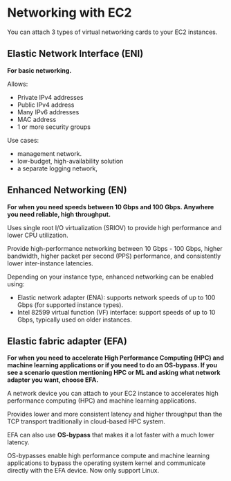 # Networking with EC2

You can attach 3 types of virtual networking cards 
to your EC2 instances.

## Elastic Network Interface (ENI)

**For basic networking.**

Allows:
- Private IPv4 addresses
- Public IPv4 address
- Many IPv6 addresses
- MAC address
- 1 or more security groups

Use cases:
- management network.
- low-budget, high-availability solution
- a separate logging network,

## Enhanced Networking (EN)

**For when you need speeds between 10 Gbps and 100 Gbps. Anywhere you need reliable, high throughput.**

Uses single root I/O virtualization (SRIOV)
to provide high performance and lower CPU utilization.

Provide high-performance networking between 10 Gbps - 100 Gbps, 
higher bandwidth, higher packet per second (PPS) performance,
and consistently lower inter-instance latencies.

Depending on your instance type, enhanced networking can be enabled using:
- Elastic network adapter (ENA): supports network speeds of up to 100 Gbps (for supported instance types).
- Intel 82599 virtual function (VF) interface: support speeds of up to 10 Gbps, typically used on older instances.


## Elastic fabric adapter (EFA)

**For when you need to accelerate High
Performance Computing (HPC) and machine learning applications or if you need to do an OS-bypass. If you see a scenario question mentioning HPC or ML and asking what network adapter you want, choose EFA.**

A network device you can attach to your EC2 instance to 
accelerates high performance computing (HPC)
and machine learning applications.

Provides lower and more consistent latency and higher throughput than the TCP transport traditionally in cloud-based HPC system.

EFA can also use **OS-bypass** that makes it a lot faster
with a much lower latency.

OS-bypasses enable high performance compute and machine learning applications to bypass the operating system kernel and communicate directly with the EFA device. Now only support Linux.
